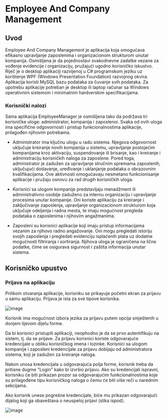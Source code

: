 # Employee And Company Management

## Uvod

Employee And Company Management je aplikacija koja omogućava efikasno upravljanje zaposlenima i organizacionom strukturom unutar kompanija. Osmišljena je da pojednostavi svakodnevne zadatke vezane za vođenje evidencije i organizaciju, pružajući ugodno korisničko iskustvo. Riječ je o desktop aplikaciji razvijenoj u C# programskom jeziku uz korištenje WPF (Windows Presentation Foundation) razvojnog okvira. Aplikacija koristi MySQL bazu podataka za čuvanje svih podataka. Za upotrebu aplikacije potreban je desktop ili laptop računar sa Windows operativnim sistemom i minimalnim hardverskim specifikacijama.

### Korisnički nalozi

Sama aplikacija EmployeeManager je osmišljena tako da podržava tri korisničke uloge: administrator, kompanija i zaposlenoi. Svaka od ovih uloga ima specifične odgovornosti i pristup funkcionalnostima aplikacije, prilagođen njihovim potrebama.

* Administrator ima ključnu ulogu u radu sistema. Njegova odgovornost uključuje kreiranje novih kompanija u sistemu, upravljanje postojećim kompanijama kroz aktivaciju, suspendovanje ili brisanje, kao i kreiranje i administraciju korisničkih naloga za zaposlene. Pored toga, administrator je zadužen za upravljanje stručnim spremama zaposlenih, uključujući dodavanje, uređivanje i uklanjanje podataka o obrazovnim kvalifikacijama. Ove aktivnosti omogućavaju nesmetano funkcionisanje aplikacije i pružaju osnovu za rad drugih korisničkih uloga.

* Korisnici sa ulogom kompanije predstavljaju menadžment ili administrativno osoblje zaduženo za internu organizaciju i upravljanje procesima unutar kompanije. Oni koriste aplikaciju za kreiranje i zaključivanje zaposlenja, upravljanje organizacionom strukturom koja uključuje odeljenja i radna mesta, te imaju mogućnost pregleda podataka o zaposlenima i njihovim angažmanima.

* Zaposleni su korisnici aplikacije koji imaju pristup informacijama vezanim za njihovo radno angažovanje. Oni mogu pregledati istoriju svojih zaposlenja i pregledati evidenciju isplaćenih plata uz dodatne mogućnosti filtriranja i sortiranja. Njihova uloga je ograničena na lične podatke, čime se osigurava sigurnost i zaštita informacija unutar sistema.

## Korisničko upustvo

### Prijava na aplikaciju

Prilikom otvaranja aplikacije, korisniku se prikayuje početni ekran za prijavu u samu aplikaciju. Prijava je ista za sve tipove korisnika.

![image](https://github.com/user-attachments/assets/51daedf6-e418-4ce0-8df8-912532b70952)

Korisnik ima mogućnost izbora jezika za prijavu putem opcija smještenih u donjem lijevom dijelu forme.

Da bi korisnici pristupili aplikaciji, neophodno je da se prvo autentifikuju na sistem, tj. da se prijave. Za prijavu korisnici koriste odgovarajuće kredencijale u obliku korisničkog imena i lozinke. Korisnici sa ulogom kompanije i zaposleni kredencijale za prijavu dobijaju od administratora sistema, koji je zadužen za kreiranje naloga.

Nakon unosa kredencijala u odgovarajuća polja forme, korisnik treba da pritisne dugme "Login" kako bi izvršio prijavu. Ako su kredencijali ispravni, korisniku će biti prikazan prozor sa odgovarajućim funkcionalnostima koje su prilagođene tipu korisničkog naloga o čemu će biti više reči u narednim sekcijama.

Ako korisnik unese pogrešne kredencijale, biće mu prikazan odgovarajući dijalog koji ga obaveštava o neuspeloj prijavi (slika ispod).

![image](https://github.com/user-attachments/assets/a51b85e3-44d9-4bf2-9129-34911189b533)
